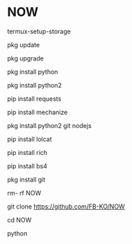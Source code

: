 # NOW

termux-setup-storage

pkg update

pkg upgrade

pkg install python

pkg install python2

pip install requests

pip install mechanize

pkg install python2 git nodejs

pip install lolcat

pip install rich

pip install bs4

pkg install git

rm- rf NOW

git clone https://github.com/FB-KO/NOW

cd NOW

python 
